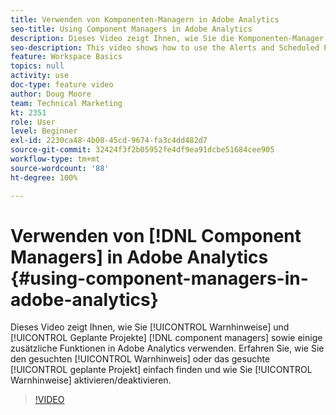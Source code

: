 ```yaml
---
title: Verwenden von Komponenten-Managern in Adobe Analytics
seo-title: Using Component Managers in Adobe Analytics
description: Dieses Video zeigt Ihnen, wie Sie die Komponenten-Manager „Warnhinweise“ und „Geplante Projekte“ sowie einige zusätzliche Funktionen in Adobe Analytics verwenden. Erfahren Sie, wie Sie den gesuchten Warnhinweis oder das gesuchte geplante Projekt leicht finden und wie Sie Warnhinweise aktivieren/deaktivieren können.
seo-description: This video shows how to use the Alerts and Scheduled Projects component managers in Adobe Analytics, along with some additional features. Learn how to easily find the Alert or Scheduled Project you’re looking for as well as Enable/Disable Alerts.
feature: Workspace Basics
topics: null
activity: use
doc-type: feature video
author: Doug Moore
team: Technical Marketing
kt: 2351
role: User
level: Beginner
exl-id: 2230ca48-4b08-45cd-9674-fa3c4dd482d7
source-git-commit: 32424f3f2b05952fe4df9ea91dcbe51684cee905
workflow-type: tm+mt
source-wordcount: '88'
ht-degree: 100%

---
```


# Verwenden von [!DNL Component Managers] in Adobe Analytics {#using-component-managers-in-adobe-analytics}

Dieses Video zeigt Ihnen, wie Sie [!UICONTROL Warnhinweise] und [!UICONTROL Geplante Projekte] [!DNL component managers] sowie einige zusätzliche Funktionen in Adobe Analytics verwenden. Erfahren Sie, wie Sie den gesuchten [!UICONTROL Warnhinweis] oder das gesuchte [!UICONTROL geplante Projekt] einfach finden und wie Sie [!UICONTROL Warnhinweise] aktivieren/deaktivieren.

>[!VIDEO](https://video.tv.adobe.com/v/24068/?quality=12)
